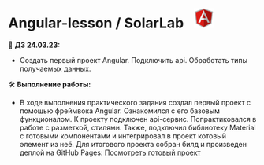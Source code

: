 # Angular-lesson / SolarLab &ensp;<img src="https://github.com/devicons/devicon/blob/master/icons/angularjs/angularjs-original.svg" width="40px">&ensp;

📝 **ДЗ 24.03.23:**

* Создать первый проект Angular. Подключить api. Обработать типы получаемых данных.


🛠️ **Выполнение работы:**

* В ходе выполнения практического задания создал первый проект с помощью фреймвока Angular. Ознакомился с его базовым функционалом.
К проекту подключен api-сервис. Попрактиковался в работе с разметкой, стилями. Также, подключил библиотеку Material с готовыми компонентами и интегрировал в проект котовый элемент из неё. Для итогового проекта собран билд и произведен деплой на GitHub Pages: [Посмотреть готовый проект](https://ds-sev.github.io/Angular-lesson-SL/catalog)
